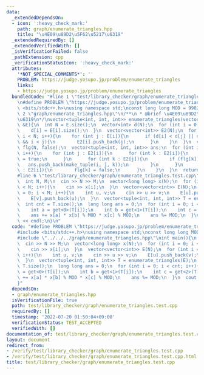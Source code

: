 ```yaml
---
data:
  _extendedDependsOn:
  - icon: ':heavy_check_mark:'
    path: graph/enumerate_triangles.hpp
    title: "\u4E09\u89D2\u5F62\u5217\u6319"
  _extendedRequiredBy: []
  _extendedVerifiedWith: []
  _isVerificationFailed: false
  _pathExtension: cpp
  _verificationStatusIcon: ':heavy_check_mark:'
  attributes:
    '*NOT_SPECIAL_COMMENTS*': ''
    PROBLEM: https://judge.yosupo.jp/problem/enumerate_triangles
    links:
    - https://judge.yosupo.jp/problem/enumerate_triangles
  bundledCode: "#line 1 \"test/library_checker/graph/enumerate_triangles.test.cpp\"\
    \n#define PROBLEM \"https://judge.yosupo.jp/problem/enumerate_triangles\"\n#include\
    \ <bits/stdc++.h>\nusing namespace std;\nconst long long MOD = 998244353;\n#line\
    \ 2 \"graph/enumerate_triangles.hpp\"\n/**\n * @brief \u4E09\u89D2\u5F62\u5217\
    \u6319\n*/\nvector<tuple<int, int, int>> enumerate_triangles(vector<vector<int>>\
    \ &E){\n  int N = E.size();\n  vector<int> d(N);\n  for (int i = 0; i < N; i++){\n\
    \    d[i] = E[i].size();\n  }\n  vector<vector<int>> E2(N);\n  for (int i = 0;\
    \ i < N; i++){\n    for (int j : E[i]){\n      if (d[i] < d[j] || d[i] == d[j]\
    \ && i < j){\n        E2[i].push_back(j);\n      }\n    }\n  }\n  vector<bool>\
    \ flg(N, false);\n  vector<tuple<int, int, int>> ans;\n  for (int i = 0; i < N;\
    \ i++){\n    for (int j : E2[i]){\n      for (int k : E2[i]){\n        flg[k]\
    \ = true;\n      }\n      for (int k : E2[j]){\n        if (flg[k]){\n       \
    \   ans.push_back(make_tuple(i, j, k));\n        }\n      }\n      for (int k\
    \ : E2[i]){\n        flg[k] = false;\n      }\n    }\n  }\n  return ans;\n}\n\
    #line 6 \"test/library_checker/graph/enumerate_triangles.test.cpp\"\nint main(){\n\
    \  int N, M;\n  cin >> N >> M;\n  vector<long long> x(N);\n  for (int i = 0; i\
    \ < N; i++){\n    cin >> x[i];\n  }\n  vector<vector<int>> E(N);\n  for (int i\
    \ = 0; i < M; i++){\n    int u, v;\n    cin >> u >> v;\n    E[u].push_back(v);\n\
    \    E[v].push_back(u);\n  }\n  vector<tuple<int, int, int>> T = enumerate_triangles(E);\n\
    \  int cnt = T.size();\n  long long ans = 0;\n  for (int i = 0; i < cnt; i++){\n\
    \    int a = get<0>(T[i]);\n    int b = get<1>(T[i]);\n    int c = get<2>(T[i]);\n\
    \    ans += x[a] * x[b] % MOD * x[c] % MOD;\n    ans %= MOD;\n  }\n  cout << ans\
    \ << endl;\n}\n"
  code: "#define PROBLEM \"https://judge.yosupo.jp/problem/enumerate_triangles\"\n\
    #include <bits/stdc++.h>\nusing namespace std;\nconst long long MOD = 998244353;\n\
    #include \"../../../graph/enumerate_triangles.hpp\"\nint main(){\n  int N, M;\n\
    \  cin >> N >> M;\n  vector<long long> x(N);\n  for (int i = 0; i < N; i++){\n\
    \    cin >> x[i];\n  }\n  vector<vector<int>> E(N);\n  for (int i = 0; i < M;\
    \ i++){\n    int u, v;\n    cin >> u >> v;\n    E[u].push_back(v);\n    E[v].push_back(u);\n\
    \  }\n  vector<tuple<int, int, int>> T = enumerate_triangles(E);\n  int cnt =\
    \ T.size();\n  long long ans = 0;\n  for (int i = 0; i < cnt; i++){\n    int a\
    \ = get<0>(T[i]);\n    int b = get<1>(T[i]);\n    int c = get<2>(T[i]);\n    ans\
    \ += x[a] * x[b] % MOD * x[c] % MOD;\n    ans %= MOD;\n  }\n  cout << ans << endl;\n\
    }"
  dependsOn:
  - graph/enumerate_triangles.hpp
  isVerificationFile: true
  path: test/library_checker/graph/enumerate_triangles.test.cpp
  requiredBy: []
  timestamp: '2022-07-20 01:50:04+09:00'
  verificationStatus: TEST_ACCEPTED
  verifiedWith: []
documentation_of: test/library_checker/graph/enumerate_triangles.test.cpp
layout: document
redirect_from:
- /verify/test/library_checker/graph/enumerate_triangles.test.cpp
- /verify/test/library_checker/graph/enumerate_triangles.test.cpp.html
title: test/library_checker/graph/enumerate_triangles.test.cpp
---
```

